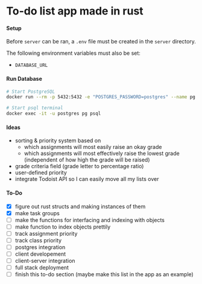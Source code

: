 # To-do list app made in rust

#### Setup

Before `server` can be ran, a `.env` file must be created in the `server` directory.<br>

The following environment variables must also be set:<br>

- `DATABASE_URL`

#### Run Database

```sh
# Start PostgreSQL
docker run --rm -p 5432:5432 -e "POSTGRES_PASSWORD=postgres" --name pg postgres:14

# Start psql terminal
docker exec -it -u postgres pg psql
```

#### Ideas

- sorting & priority system based on
  - which assignments will most easily raise an okay grade
  - which assignments will most effectively raise the lowest grade (independent of how high the grade will be raised)
- grade criteria field (grade letter to percentage ratio)
- user-defined priority
- integrate Todoist API so I can easily move all my lists over 

#### To-Do

- [x] figure out rust structs and making instances of them
- [x] make task groups
- [ ] make the functions for interfacing and indexing with objects
- [ ] make function to index objects prettily
- [ ] track assignment priority
- [ ] track class priority
- [ ] postgres integration
- [ ] client developement
- [ ] client-server integration
- [ ] full stack deployment
- [ ] finish this to-do section (maybe make this list in the app as an example)
